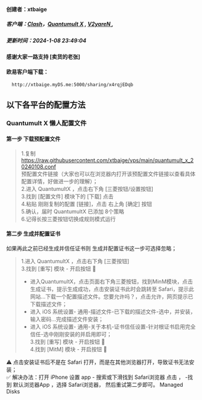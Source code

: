 #### 创建者：xtbaige  
##### 客户端：[Clash](#clash)，[Quantumult X](#quantumult-x) , [V2yareN ](#v2yaren),
##### 更新时间：2024-1-08 23:49:04
#### 感谢大家一路支持 [卖货的老张]  
#### 欧易客户端下载：  
      http://xtbaige.myDS.me:5000/sharing/x4rqjEDqb

## 以下各平台的配置方法
   ### Quantumult X 懒人配置文件  
#### 第一步 下载预配置文件  
> 1.复制 https://raw.githubusercontent.com/xtbaige/vps/main/quantumult_x_20240108.conf  
      预配置文件链接（大家也可以在浏览器内打开该预配置文件链接以查看具体配置详情，好做进一步的理解）；  
> 2.进入 QuantumultX ，点击右下角 [三菱按钮/设置按钮]  
> 3.找到 [配置文件] 模块下的 [下载] 点击  
> 4.粘贴 刚刚复制的配置 [链接]，点击 右上角 [确定] 按钮  
> 5.确认，届时 QuantumultX 已添加 8个策略  
> 6.记得长按三菱按钮切换成规则模式运行  

#### 第二步 生成并配置证书   
如果再此之前已经生成并信任证书则 生成并配置证书这一步可选择忽略；   
> 1.进入 QuantumultX ，点击右下角 [三菱按钮]  
> 3.找到 [重写] 模块 - 开启按钮 🔘  
> + 进入QuantumultX，点击页面右下角三菱按钮，找到MinM模块，点击生成证书，提示生成成功，点击安装证书此时会跳转至 Safari，提示此网站...下载一个配置描述文件。您要允许吗？，点击允许，网页提示已下载描述文件；
> + 进入 iOS 系统设置- 通用-描述文件-已下载的描述文件-选中，并安装，输入密码...完成描述文件安装；  
> + 进入 iOS 系统设置- 通用-关于本机-证书信任设置-针对根证书启用完全信任-选中刚刚安装的并启用即可；  
> 3.找到 [重写] 模块 - 开启按钮 🔘  
> 4.找到 [MitM] 模块 - 开启按钮 🔘  

⚠️ 点击安装证书后不是在 Safari 打开，而是在其他浏览器打开，导致证书无法安装；    
✅ 解决办法：打开 iPhone 设置 app - 搜索或下滑找到 Safari浏览器 点击 ， -找到 默认浏览器App ，选择 Safari浏览器， 然后重试第二步即可。
Managed Disks
